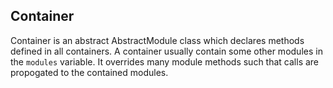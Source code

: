 ## Container ##

Container is an abstract AbstractModule class which
declares methods defined in all containers. A container usually
contain some other modules in the `modules` variable. It overrides
many module methods such that calls are propogated to the contained
modules.

